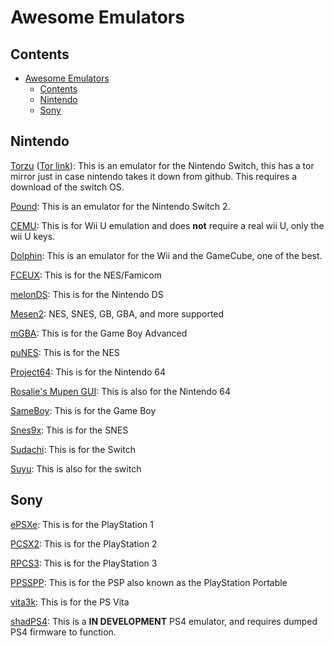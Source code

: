 # Awesome Emulators

## Contents

- [Awesome Emulators](#awesome-emulators)
	- [Contents](#contents)
	- [Nintendo](#nintendo)
	- [Sony](#sony)

## Nintendo

[Torzu](https://github.com/ong19th/Torzu) ([Tor link](http://vub63vv26q6v27xzv2dtcd25xumubshogm67yrpaz2rculqxs7jlfqad.onion/)): This is an emulator for the Nintendo Switch, this has a tor mirror just in case nintendo takes it down from github. This requires a download of the switch OS.

[Pound](https://github.com/pound-emu/pound): This is an emulator for the Nintendo Switch 2.

[CEMU](https://cemu.info/): This is for Wii U emulation and does **not** require a real wii U, only the wii U keys.

[Dolphin](https://dolphin-emu.org/): This is an emulator for the Wii and the GameCube, one of the best.

[FCEUX](https://fceux.com/web/home.html): This is for the NES/Famicom

[melonDS](https://melonds.kuribo64.net/): This is for the Nintendo DS

[Mesen2](https://github.com/SourMesen/Mesen2): NES, SNES, GB, GBA, and more supported

[mGBA](https://mgba.io/): This is for the Game Boy Advanced

[puNES](https://github.com/punesemu/puNES): This is for the NES

[Project64](https://www.pj64-emu.com/): This is for the Nintendo 64

[Rosalie's Mupen GUI](https://github.com/Rosalie241/RMG/): This is also for the Nintendo 64

[SameBoy](https://sameboy.github.io/): This is for the Game Boy

[Snes9x](https://www.snes9x.com/): This is for the SNES

[Sudachi](https://sudachi.emuplace.app/): This is for the Switch

[Suyu](https://suyu.dev/): This is also for the switch

## Sony

[ePSXe](https://www.epsxe.com/): This is for the PlayStation 1

[PCSX2](https://pcsx2.net/): This is for the PlayStation 2

[RPCS3](https://rpcs3.net/): This is for the PlayStation 3

[PPSSPP](https://www.ppsspp.org/): This is for the PSP also known as the PlayStation Portable

[vita3k](https://vita3k.org/): This is for the PS Vita

[shadPS4](https://github.com/shadps4-emu/shadps4): This is a **IN DEVELOPMENT** PS4 emulator, and requires dumped PS4 firmware to function.
